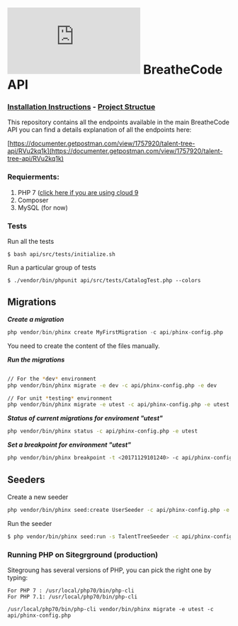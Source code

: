 # ![alt text](https://assets.breatheco.de/apis/img/images.php?blob&random&cat=icon&tags=breathecode,32) BreatheCode API

### [Installation Instructions](./INSTALL.md) - [Project Structue](./STRUCTURE.md)

This repository contains all the endpoints available in the main BreatheCode API
you can find a details explanation of all the endpoints here:

[https://documenter.getpostman.com/view/1757920/talent-tree-api/RVu2kq1k](https://documenter.getpostman.com/view/1757920/talent-tree-api/RVu2kq1k)

### Requierments:

1. PHP 7 ([click here if you are using cloud 9](https://community.c9.io/t/how-to-upgrade-a-php-workspace-to-version-7/8570)
2. Composer
3. MySQL (for now)

### Tests

Run all the tests
```
$ bash api/src/tests/initialize.sh
```

Run a particular group of tests
```
$ ./vendor/bin/phpunit api/src/tests/CatalogTest.php --colors
```

## Migrations

***Create a migration***
```php
php vendor/bin/phinx create MyFirstMigration -c api/phinx-config.php
```
You need to create the content of the files manually.

***Run the migrations***
```sh

// For the *dev* environment
php vendor/bin/phinx migrate -e dev -c api/phinx-config.php -e dev

// For unit *testing* environment
php vendor/bin/phinx migrate -e utest -c api/phinx-config.php -e utest

```
***Status of current migrations for enviroment "utest"***
```sh
php vendor/bin/phinx status -c api/phinx-config.php -e utest
```
***Set a breakpoint for environment "utest"***
```sh
php vendor/bin/phinx breakpoint -t <20171129101240> -c api/phinx-config.php -e utest
```

## Seeders

Create a new seeder
```sh
php vendor/bin/phinx seed:create UserSeeder -c api/phinx-config.php -e utest
```

Run the seeder
```sh
$ php vendor/bin/phinx seed:run -s TalentTreeSeeder -c api/phinx-config.php -e utest
```

### Running PHP on Sitegrground (production)

Sitegroung has several versions of PHP, you can pick the right one by typing:
```
For PHP 7 : /usr/local/php70/bin/php-cli
For PHP 7.1: /usr/local/php70/bin/php-cli

/usr/local/php70/bin/php-cli vendor/bin/phinx migrate -e utest -c api/phinx-config.php
```
